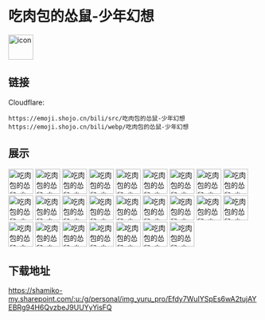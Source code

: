 # 吃肉包的怂鼠-少年幻想
<img src="https://emoji.shojo.cn/bili/src/吃肉包的怂鼠-少年幻想/icon.png" width="50" height="50" alt="icon">

## 链接
Cloudflare:
```
https://emoji.shojo.cn/bili/src/吃肉包的怂鼠-少年幻想
https://emoji.shojo.cn/bili/webp/吃肉包的怂鼠-少年幻想
```
## 展示
<img src="https://emoji.shojo.cn/bili/src/吃肉包的怂鼠-少年幻想/吃肉包的怂鼠-少年幻想-吃吃吃.png" width="50" height="50" alt="吃肉包的怂鼠-少年幻想-吃吃吃">
<img src="https://emoji.shojo.cn/bili/src/吃肉包的怂鼠-少年幻想/吃肉包的怂鼠-少年幻想-加载中.png" width="50" height="50" alt="吃肉包的怂鼠-少年幻想-加载中">
<img src="https://emoji.shojo.cn/bili/src/吃肉包的怂鼠-少年幻想/吃肉包的怂鼠-少年幻想-哭哭.png" width="50" height="50" alt="吃肉包的怂鼠-少年幻想-哭哭">
<img src="https://emoji.shojo.cn/bili/src/吃肉包的怂鼠-少年幻想/吃肉包的怂鼠-少年幻想-哦.png" width="50" height="50" alt="吃肉包的怂鼠-少年幻想-哦">
<img src="https://emoji.shojo.cn/bili/src/吃肉包的怂鼠-少年幻想/吃肉包的怂鼠-少年幻想-壁咚.png" width="50" height="50" alt="吃肉包的怂鼠-少年幻想-壁咚">
<img src="https://emoji.shojo.cn/bili/src/吃肉包的怂鼠-少年幻想/吃肉包的怂鼠-少年幻想-羞涩.png" width="50" height="50" alt="吃肉包的怂鼠-少年幻想-羞涩">
<img src="https://emoji.shojo.cn/bili/src/吃肉包的怂鼠-少年幻想/吃肉包的怂鼠-少年幻想-射击.png" width="50" height="50" alt="吃肉包的怂鼠-少年幻想-射击">
<img src="https://emoji.shojo.cn/bili/src/吃肉包的怂鼠-少年幻想/吃肉包的怂鼠-少年幻想-爱心巧克力.png" width="50" height="50" alt="吃肉包的怂鼠-少年幻想-爱心巧克力">
<img src="https://emoji.shojo.cn/bili/src/吃肉包的怂鼠-少年幻想/吃肉包的怂鼠-少年幻想-汗颜.png" width="50" height="50" alt="吃肉包的怂鼠-少年幻想-汗颜">
<img src="https://emoji.shojo.cn/bili/src/吃肉包的怂鼠-少年幻想/吃肉包的怂鼠-少年幻想-玫瑰.png" width="50" height="50" alt="吃肉包的怂鼠-少年幻想-玫瑰">
<img src="https://emoji.shojo.cn/bili/src/吃肉包的怂鼠-少年幻想/吃肉包的怂鼠-少年幻想-哒咩.png" width="50" height="50" alt="吃肉包的怂鼠-少年幻想-哒咩">
<img src="https://emoji.shojo.cn/bili/src/吃肉包的怂鼠-少年幻想/吃肉包的怂鼠-少年幻想-死机.png" width="50" height="50" alt="吃肉包的怂鼠-少年幻想-死机">
<img src="https://emoji.shojo.cn/bili/src/吃肉包的怂鼠-少年幻想/吃肉包的怂鼠-少年幻想-委屈.png" width="50" height="50" alt="吃肉包的怂鼠-少年幻想-委屈">
<img src="https://emoji.shojo.cn/bili/src/吃肉包的怂鼠-少年幻想/吃肉包的怂鼠-少年幻想-哈哈哈哈.png" width="50" height="50" alt="吃肉包的怂鼠-少年幻想-哈哈哈哈">
<img src="https://emoji.shojo.cn/bili/src/吃肉包的怂鼠-少年幻想/吃肉包的怂鼠-少年幻想-惊吓.png" width="50" height="50" alt="吃肉包的怂鼠-少年幻想-惊吓">
<img src="https://emoji.shojo.cn/bili/src/吃肉包的怂鼠-少年幻想/吃肉包的怂鼠-少年幻想-花蔫了.png" width="50" height="50" alt="吃肉包的怂鼠-少年幻想-花蔫了">
<img src="https://emoji.shojo.cn/bili/src/吃肉包的怂鼠-少年幻想/吃肉包的怂鼠-少年幻想-打call.png" width="50" height="50" alt="吃肉包的怂鼠-少年幻想-打call">
<img src="https://emoji.shojo.cn/bili/src/吃肉包的怂鼠-少年幻想/吃肉包的怂鼠-少年幻想-赞.png" width="50" height="50" alt="吃肉包的怂鼠-少年幻想-赞">
<img src="https://emoji.shojo.cn/bili/src/吃肉包的怂鼠-少年幻想/吃肉包的怂鼠-少年幻想-诶嘿嘿.png" width="50" height="50" alt="吃肉包的怂鼠-少年幻想-诶嘿嘿">
<img src="https://emoji.shojo.cn/bili/src/吃肉包的怂鼠-少年幻想/吃肉包的怂鼠-少年幻想-帅气.png" width="50" height="50" alt="吃肉包的怂鼠-少年幻想-帅气">
<img src="https://emoji.shojo.cn/bili/src/吃肉包的怂鼠-少年幻想/吃肉包的怂鼠-少年幻想-红眼.png" width="50" height="50" alt="吃肉包的怂鼠-少年幻想-红眼">
<img src="https://emoji.shojo.cn/bili/src/吃肉包的怂鼠-少年幻想/吃肉包的怂鼠-少年幻想-疑惑.png" width="50" height="50" alt="吃肉包的怂鼠-少年幻想-疑惑">
<img src="https://emoji.shojo.cn/bili/src/吃肉包的怂鼠-少年幻想/吃肉包的怂鼠-少年幻想-啾咪.png" width="50" height="50" alt="吃肉包的怂鼠-少年幻想-啾咪">
<img src="https://emoji.shojo.cn/bili/src/吃肉包的怂鼠-少年幻想/吃肉包的怂鼠-少年幻想-耍帅.png" width="50" height="50" alt="吃肉包的怂鼠-少年幻想-耍帅">
<img src="https://emoji.shojo.cn/bili/src/吃肉包的怂鼠-少年幻想/吃肉包的怂鼠-少年幻想-警告.png" width="50" height="50" alt="吃肉包的怂鼠-少年幻想-警告">

## 下载地址

https://shamiko-my.sharepoint.com/:u:/g/personal/img_yuru_pro/Efdy7WuIYSpEs6wA2tujAYEBRg94H6QvzbeJ9UUYyYisFQ